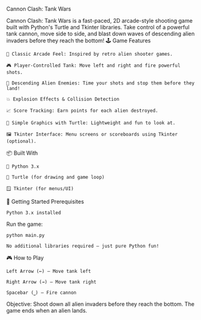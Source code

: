 Cannon Clash: Tank Wars

Cannon Clash: Tank Wars is a fast-paced, 2D arcade-style shooting game built with Python's Turtle and Tkinter libraries. Take control of a powerful tank cannon, move side to side, and blast down waves of descending alien invaders before they reach the bottom!
🕹️ Game Features

    🚀 Classic Arcade Feel: Inspired by retro alien shooter games.

    🎮 Player-Controlled Tank: Move left and right and fire powerful shots.

    👾 Descending Alien Enemies: Time your shots and stop them before they land!

    💥 Explosion Effects & Collision Detection

    📈 Score Tracking: Earn points for each alien destroyed.

    🎨 Simple Graphics with Turtle: Lightweight and fun to look at.

    🖼️ Tkinter Interface: Menu screens or scoreboards using Tkinter (optional).

📦 Built With

    🐍 Python 3.x

    🐢 Turtle (for drawing and game loop)

    🪟 Tkinter (for menus/UI)

🚀 Getting Started
Prerequisites

    Python 3.x installed

Run the game:

    python main.py

    No additional libraries required — just pure Python fun!

🎮 How to Play

    Left Arrow (←) – Move tank left

    Right Arrow (→) – Move tank right

    Spacebar (⎵) – Fire cannon

Objective:
Shoot down all alien invaders before they reach the bottom. The game ends when an alien lands.
